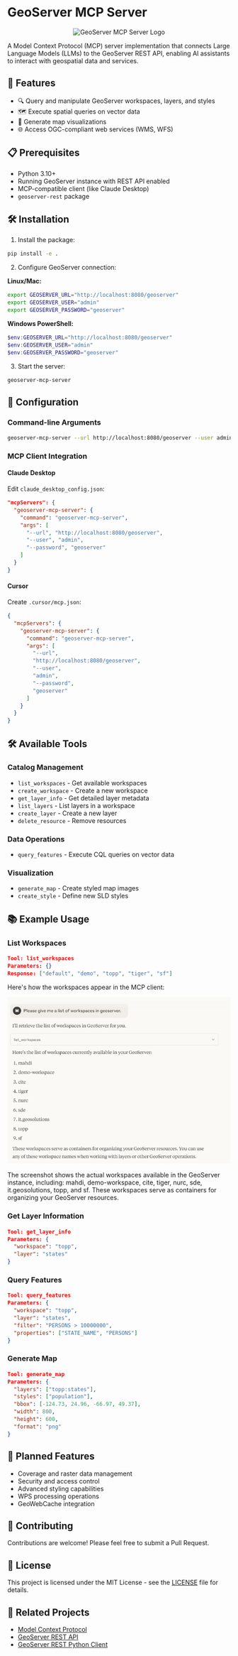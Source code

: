 # GeoServer MCP Server

<div align="center">
  <img src="docs/images/geoerver-mcp.png" alt="GeoServer MCP Server Logo" width="200"/>
</div>

A Model Context Protocol (MCP) server implementation that connects Large Language Models (LLMs) to the GeoServer REST API, enabling AI assistants to interact with geospatial data and services.

## 🚀 Features

- 🔍 Query and manipulate GeoServer workspaces, layers, and styles
- 🗺️ Execute spatial queries on vector data
- 🎨 Generate map visualizations
- 🌐 Access OGC-compliant web services (WMS, WFS)

## 📋 Prerequisites

- Python 3.10+
- Running GeoServer instance with REST API enabled
- MCP-compatible client (like Claude Desktop)
- `geoserver-rest` package

## 🛠️ Installation

1. Install the package:

```bash
pip install -e .
```

2. Configure GeoServer connection:

**Linux/Mac:**

```bash
export GEOSERVER_URL="http://localhost:8080/geoserver"
export GEOSERVER_USER="admin"
export GEOSERVER_PASSWORD="geoserver"
```

**Windows PowerShell:**

```powershell
$env:GEOSERVER_URL="http://localhost:8080/geoserver"
$env:GEOSERVER_USER="admin"
$env:GEOSERVER_PASSWORD="geoserver"
```

3. Start the server:

```bash
geoserver-mcp-server
```

## 🔧 Configuration

### Command-line Arguments

```bash
geoserver-mcp-server --url http://localhost:8080/geoserver --user admin --password geoserver --debug
```

### MCP Client Integration

#### Claude Desktop

Edit `claude_desktop_config.json`:

```json
"mcpServers": {
  "geoserver-mcp-server": {
    "command": "geoserver-mcp-server",
    "args": [
      "--url", "http://localhost:8080/geoserver",
      "--user", "admin",
      "--password", "geoserver"
    ]
  }
}
```

#### Cursor

Create `.cursor/mcp.json`:

```json
{
  "mcpServers": {
    "geoserver-mcp-server": {
      "command": "geoserver-mcp-server",
      "args": [
        "--url",
        "http://localhost:8080/geoserver",
        "--user",
        "admin",
        "--password",
        "geoserver"
      ]
    }
  }
}
```

## 🛠️ Available Tools

### Catalog Management

- `list_workspaces` - Get available workspaces
- `create_workspace` - Create a new workspace
- `get_layer_info` - Get detailed layer metadata
- `list_layers` - List layers in a workspace
- `create_layer` - Create a new layer
- `delete_resource` - Remove resources

### Data Operations

- `query_features` - Execute CQL queries on vector data

### Visualization

- `generate_map` - Create styled map images
- `create_style` - Define new SLD styles

## 📚 Example Usage

### List Workspaces

```json
Tool: list_workspaces
Parameters: {}
Response: ["default", "demo", "topp", "tiger", "sf"]
```

Here's how the workspaces appear in the MCP client:

![List of GeoServer Workspaces](demo/list_workspaces.png)

The screenshot shows the actual workspaces available in the GeoServer instance, including: mahdi, demo-workspace, cite, tiger, nurc, sde, it.geosolutions, topp, and sf. These workspaces serve as containers for organizing your GeoServer resources.

### Get Layer Information

```json
Tool: get_layer_info
Parameters: {
  "workspace": "topp",
  "layer": "states"
}
```

### Query Features

```json
Tool: query_features
Parameters: {
  "workspace": "topp",
  "layer": "states",
  "filter": "PERSONS > 10000000",
  "properties": ["STATE_NAME", "PERSONS"]
}
```

### Generate Map

```json
Tool: generate_map
Parameters: {
  "layers": ["topp:states"],
  "styles": ["population"],
  "bbox": [-124.73, 24.96, -66.97, 49.37],
  "width": 800,
  "height": 600,
  "format": "png"
}
```

## 🔮 Planned Features

- Coverage and raster data management
- Security and access control
- Advanced styling capabilities
- WPS processing operations
- GeoWebCache integration

## 🤝 Contributing

Contributions are welcome! Please feel free to submit a Pull Request.

## 📄 License

This project is licensed under the MIT License - see the [LICENSE](LICENSE) file for details.

## 🔗 Related Projects

- [Model Context Protocol](https://github.com/modelcontextprotocol/python-sdk)
- [GeoServer REST API](https://docs.geoserver.org/latest/en/user/rest/index.html)
- [GeoServer REST Python Client](https://github.com/gicait/geoserver-rest)
